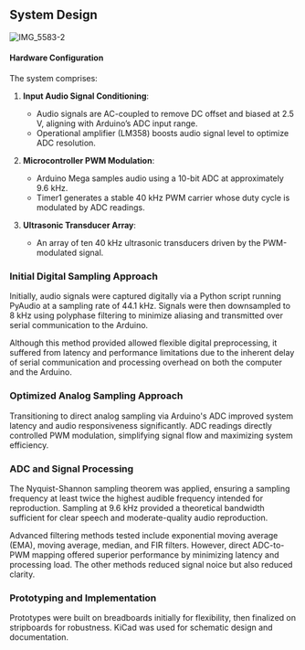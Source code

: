 ## System Design

![IMG_5583-2](https://github.com/user-attachments/assets/a4bfb8e3-36ec-4720-9b57-e4fec107bb80)

#### Hardware Configuration
The system comprises:

1. **Input Audio Signal Conditioning**:
   - Audio signals are AC-coupled to remove DC offset and biased at 2.5 V, aligning with Arduino’s ADC input range.
   - Operational amplifier (LM358) boosts audio signal level to optimize ADC resolution.

2. **Microcontroller PWM Modulation**:
   - Arduino Mega samples audio using a 10-bit ADC at approximately 9.6 kHz.
   - Timer1 generates a stable 40 kHz PWM carrier whose duty cycle is modulated by ADC readings.

3. **Ultrasonic Transducer Array**:
   - An array of ten 40 kHz ultrasonic transducers driven by the PWM-modulated signal.

### Initial Digital Sampling Approach
Initially, audio signals were captured digitally via a Python script running PyAudio at a sampling rate of 44.1 kHz. Signals were then downsampled to 8 kHz using polyphase filtering to minimize aliasing and transmitted over serial communication to the Arduino.

Although this method provided allowed flexible digital preprocessing, it suffered from latency and performance limitations due to the inherent delay of serial communication and processing overhead on both the computer and the Arduino.

### Optimized Analog Sampling Approach
Transitioning to direct analog sampling via Arduino's ADC improved system latency and audio responsiveness significantly. ADC readings directly controlled PWM modulation, simplifying signal flow and maximizing system efficiency.

### ADC and Signal Processing
The Nyquist-Shannon sampling theorem was applied, ensuring a sampling frequency at least twice the highest audible frequency intended for reproduction. Sampling at 9.6 kHz provided a theoretical bandwidth sufficient for clear speech and moderate-quality audio reproduction.

Advanced filtering methods tested include exponential moving average (EMA), moving average, median, and FIR filters. However, direct ADC-to-PWM mapping offered superior performance by minimizing latency and processing load. The other methods reduced signal noice but also reduced clarity.

### Prototyping and Implementation
Prototypes were built on breadboards initially for flexibility, then finalized on stripboards for robustness. KiCad was used for schematic design and documentation.
